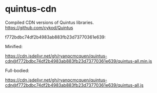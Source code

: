 quintus-cdn
===========

Compiled CDN versions of Quintus libraries.
https://github.com/cykod/Quintus

f772bdbc74df2b4983ab883fb23d73770361e639:

Minified:

https://cdn.jsdelivr.net/gh/ryanpcmcquen/quintus-cdn@f772bdbc74df2b4983ab883fb23d73770361e639/quintus-all.min.js

Full-bodied:

https://cdn.jsdelivr.net/gh/ryanpcmcquen/quintus-cdn@f772bdbc74df2b4983ab883fb23d73770361e639/quintus-all.js

